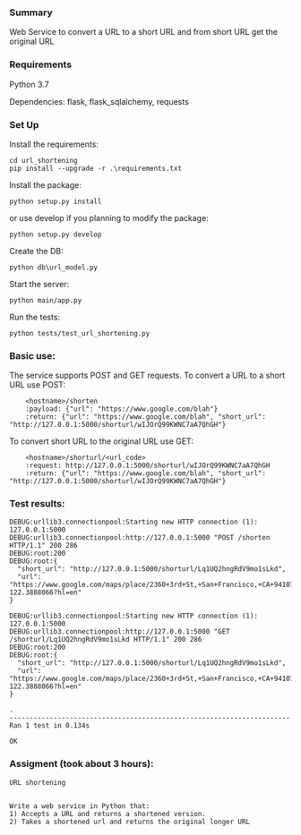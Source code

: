 ### Summary
Web Service to convert a URL to a short URL and from short URL get the original URL

### Requirements
Python 3.7

Dependencies: flask, flask_sqlalchemy, requests

### Set Up
Install the requirements:
```buildoutcfg
cd url_shortening
pip install --upgrade -r .\requirements.txt
```

Install the package:
```buildoutcfg
python setup.py install
```

or use develop if you planning to modify the package:
```buildoutcfg
python setup.py develop
```

Create the DB:
```buildoutcfg
python db\url_model.py
```

Start the server:
```buildoutcfg
python main/app.py
```

Run the tests:
```buildoutcfg
python tests/test_url_shortening.py
```

### Basic use:
The service supports POST and GET requests.
To convert a URL to a short URL use POST:
```buildoutcfg
    <hostname>/shorten
    :payload: {"url": "https://www.google.com/blah"}
    :return: {"url": "https://www.google.com/blah", "short_url": "http://127.0.0.1:5000/shorturl/wIJOrQ99KWNC7aA7QhGH"}
```
To convert short URL to the original URL use GET:
```buildoutcfg
    <hostname>/shorturl/<url_code>
    :request: http://127.0.0.1:5000/shorturl/wIJOrQ99KWNC7aA7QhGH
    :return: {"url": "https://www.google.com/blah", "short_url": "http://127.0.0.1:5000/shorturl/wIJOrQ99KWNC7aA7QhGH"}
```

### Test results:
```buildoutcfg
DEBUG:urllib3.connectionpool:Starting new HTTP connection (1): 127.0.0.1:5000
DEBUG:urllib3.connectionpool:http://127.0.0.1:5000 "POST /shorten HTTP/1.1" 200 286
DEBUG:root:200
DEBUG:root:{
  "short_url": "http://127.0.0.1:5000/shorturl/Lq1UQ2hngRdV9mo1sLkd",
  "url": "https://www.google.com/maps/place/2360+3rd+St,+San+Francisco,+CA+94107/@37.7597267,-122.3909953,17z/data=!3m1!4b1!4m5!3m4!1s0x808f7fb9c99118a7:0xa0ef6a150b3dc463!8m2!3d37.7597267!4d-122.3888066?hl=en"
}

DEBUG:urllib3.connectionpool:Starting new HTTP connection (1): 127.0.0.1:5000
DEBUG:urllib3.connectionpool:http://127.0.0.1:5000 "GET /shorturl/Lq1UQ2hngRdV9mo1sLkd HTTP/1.1" 200 286
DEBUG:root:200
DEBUG:root:{
  "short_url": "http://127.0.0.1:5000/shorturl/Lq1UQ2hngRdV9mo1sLkd",
  "url": "https://www.google.com/maps/place/2360+3rd+St,+San+Francisco,+CA+94107/@37.7597267,-122.3909953,17z/data=!3m1!4b1!4m5!3m4!1s0x808f7fb9c99118a7:0xa0ef6a150b3dc463!8m2!3d37.7597267!4d-122.3888066?hl=en"
}

.
----------------------------------------------------------------------
Ran 1 test in 0.134s

OK
```


### Assigment (took about 3 hours):
```
URL shortening


Write a web service in Python that:
1) Accepts a URL and returns a shortened version.
2) Takes a shortened url and returns the original longer URL
```
